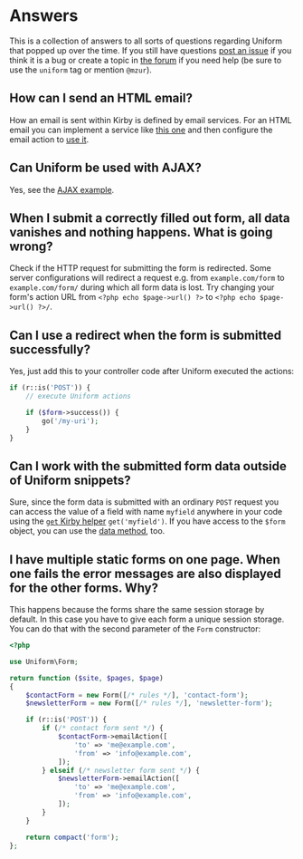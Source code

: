 # Answers

This is a collection of answers to all sorts of questions regarding Uniform that popped up over the time. If you still have questions [post an issue](https://github.com/mzur/kirby-uniform/issues) if you think it is a bug or create a topic in [the forum](https://forum.getkirby.com/) if you need help (be sure to use the `uniform` tag or mention `@mzur`).

## How can I send an HTML email?

How an email is sent within Kirby is defined by email services. For an HTML email you can implement a service like [this one](https://github.com/mzur/kirby-uniform/issues/7#issuecomment-68592134) and then configure the email action to [use it](actions/email#service).

## Can Uniform be used with AJAX?

Yes, see the [AJAX example](examples/ajax).

## When I submit a correctly filled out form, all data vanishes and nothing happens. What is going wrong?

Check if the HTTP request for submitting the form is redirected. Some server configurations will redirect a request e.g. from `example.com/form` to `example.com/form/` during which all form data is lost. Try changing your form's action URL from `<?php echo $page->url() ?>` to `<?php echo $page->url() ?>/`.

## Can I use a redirect when the form is submitted successfully?

Yes, just add this to your controller code after Uniform executed the actions:

```php
if (r::is('POST')) {
    // execute Uniform actions

    if ($form->success()) {
        go('/my-uri');
    }
}
```

## Can I work with the submitted form data outside of Uniform snippets?

Sure, since the form data is submitted with an ordinary `POST` request you can access the value of a field with name `myfield` anywhere in your code using the [`get` Kirby helper](https://getkirby.com/docs/cheatsheet/helpers/get) `get('myfield')`. If you have access to the `$form` object, you can use the [data method](methods#datakey-value), too.

## I have multiple static forms on one page. When one fails the error messages are also displayed for the other forms. Why?

This happens because the forms share the same session storage by default. In this case you have to give each form a unique session storage. You can do that with the second parameter of the `Form` constructor:

```php
<?php

use Uniform\Form;

return function ($site, $pages, $page)
{
    $contactForm = new Form([/* rules */], 'contact-form');
    $newsletterForm = new Form([/* rules */], 'newsletter-form');

    if (r::is('POST')) {
        if (/* contact form sent */) {
            $contactForm->emailAction([
                'to' => 'me@example.com',
                'from' => 'info@example.com',
            ]);
        } elseif (/* newsletter form sent */) {
            $newsletterForm->emailAction([
                'to' => 'me@example.com',
                'from' => 'info@example.com',
            ]);
        }
    }

    return compact('form');
};
```
